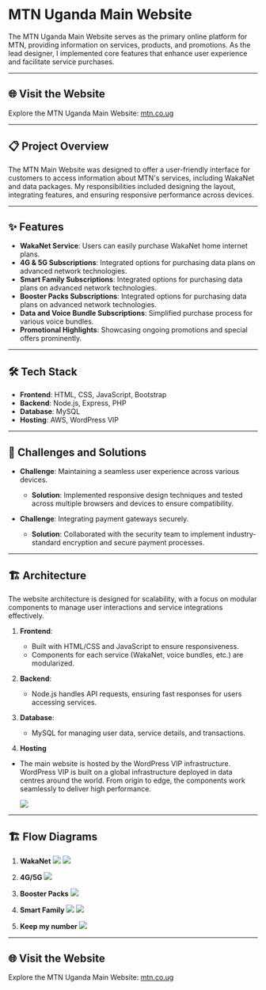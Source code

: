 # MTN Uganda Main Website

The MTN Uganda Main Website serves as the primary online platform for MTN, providing information on services, products, and promotions. As the lead designer, I implemented core features that enhance user experience and facilitate service purchases.

---

## 🌐 Visit the Website
Explore the MTN Uganda Main Website: [mtn.co.ug](https://www.mtn.co.ug/)

---

## 📋 Project Overview
The MTN Main Website was designed to offer a user-friendly interface for customers to access information about MTN's services, including WakaNet and data packages. My responsibilities included designing the layout, integrating features, and ensuring responsive performance across devices.

---

## ✨ Features
- **WakaNet Service**: Users can easily purchase WakaNet home internet plans.
- **4G & 5G Subscriptions**: Integrated options for purchasing data plans on advanced network technologies.
- **Smart Family Subscriptions**: Integrated options for purchasing data plans on advanced network technologies.
- **Booster Packs Subscriptions**: Integrated options for purchasing data plans on advanced network technologies.
- **Data and Voice Bundle Subscriptions**: Simplified purchase process for various voice bundles.
- **Promotional Highlights**: Showcasing ongoing promotions and special offers prominently.

---

## 🛠️ Tech Stack
- **Frontend**: HTML, CSS, JavaScript, Bootstrap
- **Backend**: Node.js, Express, PHP
- **Database**: MySQL
- **Hosting**: AWS, WordPress VIP

---

## 🚧 Challenges and Solutions
- **Challenge**: Maintaining a seamless user experience across various devices.
  - **Solution**: Implemented responsive design techniques and tested across multiple browsers and devices to ensure compatibility.

- **Challenge**: Integrating payment gateways securely.
  - **Solution**: Collaborated with the security team to implement industry-standard encryption and secure payment processes.

---

## 🏗️ Architecture
The website architecture is designed for scalability, with a focus on modular components to manage user interactions and service integrations effectively.

1. **Frontend**:
   - Built with HTML/CSS and JavaScript to ensure responsiveness.
   - Components for each service (WakaNet, voice bundles, etc.) are modularized.

2. **Backend**:
   - Node.js handles API requests, ensuring fast responses for users accessing services.

3. **Database**:
   - MySQL for managing user data, service details, and transactions.

 4. **Hosting**
  - The main website is hosted by the WordPress VIP infrastructure. WordPress VIP is built on a global infrastructure deployed in data centres around the world. From origin to edge, the components work seamlessly to deliver high performance.

    <img src="https://raw.githubusercontent.com/TrishKedi/professional-projects/refs/heads/main/assets/architectural-diagrams/wordpressvip-architecture.webp"/>
    

---

## 🏗️ Flow Diagrams

1. **WakaNet**
    <img src="https://github.com/TrishKedi/professional-projects/blob/main/Wakanet%20payment.jpeg"/>
    <img src="https://github.com/TrishKedi/professional-projects/blob/main/Wakanet%20onboarding.jpeg"/>

2. **4G/5G**
    <img src="https://github.com/TrishKedi/professional-projects/blob/main/4g_5g%20display.jpeg"/>

3. **Booster Packs**
    <img src="https://github.com/TrishKedi/professional-projects/blob/main/Booster%20Packs.jpeg"/>

4. **Smart Family**
    <img src="https://github.com/TrishKedi/professional-projects/blob/main/SmartFamily%20Subcriptions.jpeg"/>
    <img src="https://github.com/TrishKedi/professional-projects/blob/main/SmartFamily%20Remove%20Secondary.jpeg"/>

5. **Keep my number**
    <img src="https://github.com/TrishKedi/professional-projects/blob/main/Keep%20My%20Number.jpeg"/>

---    
   
## 🌐 Visit the Website
Explore the MTN Uganda Main Website: [mtn.co.ug](https://www.mtn.co.ug/)
